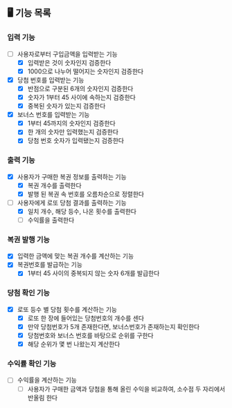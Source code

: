 ## 🖥 기능 목록

### 입력 기능
- [ ] 사용자로부터 구입금액을 입력받는 기능
  - [x] 입력받은 것이 숫자인지 검증한다
  - [x] 1000으로 나누어 떨어지는 숫자인지 검증한다
- [x] 당첨 번호를 입력받는 기능
  - [x] 반점으로 구분된 6개의 숫자인지 검증한다
  - [x] 숫자가 1부터 45 사이에 속하는지 검증한다
  - [x] 중복된 숫자가 있는지 검증한다
- [x] 보너스 번호를 입력받는 기능
  - [x] 1부터 45까지의 숫자인지 검증한다
  - [x] 한 개의 숫자만 입력했는지 검증한다
  - [x] 당첨 번호 숫자가 입력됐는지 검증한다

### 출력 기능
- [x] 사용자가 구매한 복권 정보를 출력하는 기능
  - [x] 복권 개수를 출력한다
  - [x] 발행 된 복권 속 번호를 오름차순으로 정렬한다
- [ ] 사용자에게 로또 당첨 결과를 출력하는 기능
  - [x] 일치 개수, 해당 등수, 나온 횟수를 출력한다
  - [ ] 수익률을 출력한다

### 복권 발행 기능
- [x] 입력한 금액에 맞는 복권 개수를 계산하는 기능
- [x] 복권번호를 발급하는 기능
  - [x] 1부터 45 사이의 중복되지 않는 숫자 6개를 발급한다

### 당첨 확인 기능
- [x] 로또 등수 별 당첨 횟수를 계산하는 기능
  - [x] 로또 한 장에 들어있는 당첨번호의 개수를 센다
  - [x] 만약 당첨번호가 5개 존재한다면, 보너스번호가 존재하는지 확인한다
  - [x] 당첨번호와 보너스 번호를 바탕으로 순위를 구한다
  - [x] 해당 순위가 몇 번 나왔는지 계산한다

### 수익률 확인 기능
- [ ] 수익률을 계산하는 기능
  - [ ] 사용자가 구매한 금액과 당첨을 통해 올린 수익을 비교하여, 소수점 두 자리에서 반올림 한다
